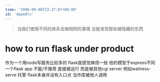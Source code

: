 ```yaml
---
time: '1996-09-08T23:37:07+08:00'
id: '4ppo0lv'
---
```


> 当我们使用不同的体系去做相同的事情 总能发现那些被隐藏的东西
# how to run flask under product
作为一个用node写服务比较多的 flask就感觉麻烦一些 他的模型于express不同 一个flask app 不能/不推荐 直接被运行 而是被其他cgi server 例如waitress-serve 托管 flask本身并没有入口点 当作库被他人调用